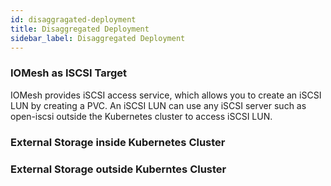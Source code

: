 ```yaml
---
id: disaggragated-deployment
title: Disaggregated Deployment
sidebar_label: Disaggregated Deployment
---
```


### IOMesh as ISCSI Target
IOMesh provides iSCSI access service, which allows you to create an iSCSI LUN by creating a PVC. An iSCSI LUN can use any iSCSI server such as open-iscsi outside the Kubernetes cluster to access iSCSI LUN.


### External Storage inside Kubernetes Cluster


### External Storage outside Kuberntes Cluster 

